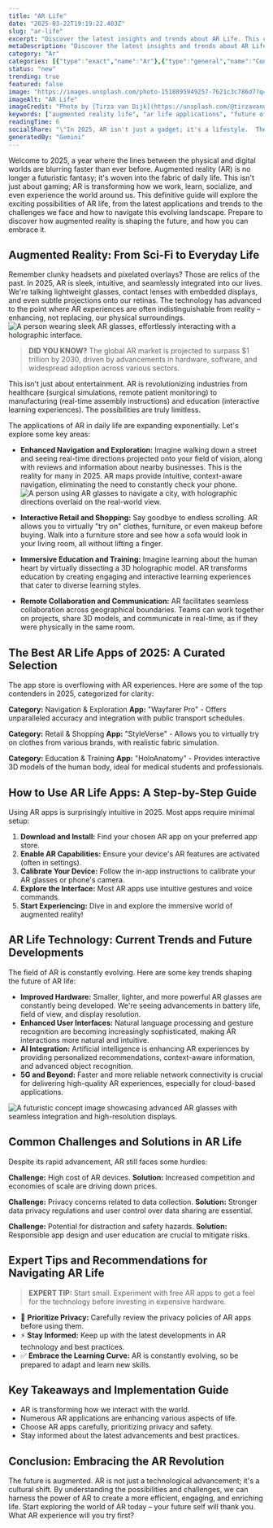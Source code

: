 ```yaml
---
title: "AR Life"
date: "2025-03-22T19:19:22.403Z"
slug: "ar-life"
excerpt: "Discover the latest insights and trends about AR Life. This comprehensive guide covers everything you need to know about AR Life in 2025."
metaDescription: "Discover the latest insights and trends about AR Life. This comprehensive guide covers everything you need to know about AR Life in 2025."
category: "Ar"
categories: [{"type":"exact","name":"Ar"},{"type":"general","name":"Consumer Tech"},{"type":"medium","name":"Interactive Design"},{"type":"specific","name":"User Experience"},{"type":"niche","name":"Spatial Computing"}]
status: "new"
trending: true
featured: false
image: "https://images.unsplash.com/photo-1518895949257-7621c3c786d7?q=85&w=1200&fit=max&fm=webp&auto=compress"
imageAlt: "AR Life"
imageCredit: "Photo by [Tirza van Dijk](https://unsplash.com/@tirzavandijk) on Unsplash"
keywords: ["augmented reality life", "ar life applications", "future of ar life", "ar life experiences", "best ar life apps", "how to use ar life apps", "ar life technology", "augmented reality lifestyle", "buy ar life glasses", "ar life future trends"]
readingTime: 6
socialShare: "\"In 2025, AR isn't just a gadget; it's a lifestyle.  The lines between the physical and digital are blurring, and the possibilities are breathtaking.\""
generatedBy: "Gemini"
---
```


Welcome to 2025, a year where the lines between the physical and digital worlds are blurring faster than ever before.  Augmented reality (AR) is no longer a futuristic fantasy; it's woven into the fabric of daily life. This isn't just about gaming; AR is transforming how we work, learn, socialize, and even experience the world around us. This definitive guide will explore the exciting possibilities of AR life, from the latest applications and trends to the challenges we face and how to navigate this evolving landscape.  Prepare to discover how augmented reality is shaping the future, and how you can embrace it.

## Augmented Reality: From Sci-Fi to Everyday Life

Remember clunky headsets and pixelated overlays?  Those are relics of the past.  In 2025, AR is sleek, intuitive, and seamlessly integrated into our lives.  We're talking lightweight glasses, contact lenses with embedded displays, and even subtle projections onto our retinas.  The technology has advanced to the point where AR experiences are often indistinguishable from reality – enhancing, not replacing, our physical surroundings. ![A person wearing sleek AR glasses, effortlessly interacting with a holographic interface.](https://images.unsplash.com/photo-1553991688-f049118dc102?q=85&w=1200&fit=max&fm=webp&auto=compress)

> **DID YOU KNOW?** The global AR market is projected to surpass $1 trillion by 2030, driven by advancements in hardware, software, and widespread adoption across various sectors.

This isn't just about entertainment.  AR is revolutionizing industries from healthcare (surgical simulations, remote patient monitoring) to manufacturing (real-time assembly instructions) and education (interactive learning experiences).  The possibilities are truly limitless.



The applications of AR in daily life are expanding exponentially.  Let's explore some key areas:

* **Enhanced Navigation and Exploration:** Imagine walking down a street and seeing real-time directions projected onto your field of vision, along with reviews and information about nearby businesses.  This is the reality for many in 2025.  AR maps provide intuitive, context-aware navigation, eliminating the need to constantly check your phone. ![A person using AR glasses to navigate a city, with holographic directions overlaid on the real-world view.](https://images.unsplash.com/photo-1518895949257-7621c3c786d7?q=85&w=1200&fit=max&fm=webp&auto=compress)

* **Interactive Retail and Shopping:**  Say goodbye to endless scrolling. AR allows you to virtually "try on" clothes, furniture, or even makeup before buying.  Walk into a furniture store and see how a sofa would look in your living room, all without lifting a finger.

* **Immersive Education and Training:**  Imagine learning about the human heart by virtually dissecting a 3D holographic model.  AR transforms education by creating engaging and interactive learning experiences that cater to diverse learning styles.

* **Remote Collaboration and Communication:** AR facilitates seamless collaboration across geographical boundaries. Teams can work together on projects, share 3D models, and communicate in real-time, as if they were physically in the same room.

## The Best AR Life Apps of 2025: A Curated Selection

The app store is overflowing with AR experiences.  Here are some of the top contenders in 2025, categorized for clarity:

**Category:**  Navigation & Exploration
**App:**  "Wayfarer Pro" - Offers unparalleled accuracy and integration with public transport schedules.

**Category:**  Retail & Shopping
**App:**  "StyleVerse" -  Allows you to virtually try on clothes from various brands, with realistic fabric simulation.

**Category:**  Education & Training
**App:**  "HoloAnatomy" -  Provides interactive 3D models of the human body, ideal for medical students and professionals.

## How to Use AR Life Apps: A Step-by-Step Guide

Using AR apps is surprisingly intuitive in 2025.  Most apps require minimal setup:

1. **Download and Install:**  Find your chosen AR app on your preferred app store.
2. **Enable AR Capabilities:**  Ensure your device's AR features are activated (often in settings).
3. **Calibrate Your Device:**  Follow the in-app instructions to calibrate your AR glasses or phone's camera.
4. **Explore the Interface:**  Most AR apps use intuitive gestures and voice commands.
5. **Start Experiencing:**  Dive in and explore the immersive world of augmented reality!

##  AR Life Technology:  Current Trends and Future Developments

The field of AR is constantly evolving.  Here are some key trends shaping the future of AR life:

* **Improved Hardware:**  Smaller, lighter, and more powerful AR glasses are constantly being developed.  We're seeing advancements in battery life, field of view, and display resolution.
* **Enhanced User Interfaces:**  Natural language processing and gesture recognition are becoming increasingly sophisticated, making AR interactions more natural and intuitive.
* **AI Integration:**  Artificial intelligence is enhancing AR experiences by providing personalized recommendations, context-aware information, and advanced object recognition.
* **5G and Beyond:**  Faster and more reliable network connectivity is crucial for delivering high-quality AR experiences, especially for cloud-based applications.

![A futuristic concept image showcasing advanced AR glasses with seamless integration and high-resolution displays.](https://images.unsplash.com/photo-1518495973542-4542c06a5843?q=85&w=1200&fit=max&fm=webp&auto=compress)

## Common Challenges and Solutions in AR Life

Despite its rapid advancement, AR still faces some hurdles:

**Challenge:**  High cost of AR devices.
**Solution:**  Increased competition and economies of scale are driving down prices.

**Challenge:**  Privacy concerns related to data collection.
**Solution:**  Stronger data privacy regulations and user control over data sharing are essential.

**Challenge:**  Potential for distraction and safety hazards.
**Solution:**  Responsible app design and user education are crucial to mitigate risks.

## Expert Tips and Recommendations for Navigating AR Life

> **EXPERT TIP:** Start small.  Experiment with free AR apps to get a feel for the technology before investing in expensive hardware.

* 🔑 **Prioritize Privacy:**  Carefully review the privacy policies of AR apps before using them.
* ⚡ **Stay Informed:**  Keep up with the latest developments in AR technology and best practices.
* ✅ **Embrace the Learning Curve:**  AR is constantly evolving, so be prepared to adapt and learn new skills.

## Key Takeaways and Implementation Guide

* AR is transforming how we interact with the world.
* Numerous AR applications are enhancing various aspects of life.
*  Choose AR apps carefully, prioritizing privacy and safety.
* Stay informed about the latest advancements and best practices.

## Conclusion:  Embracing the AR Revolution

The future is augmented.  AR is not just a technological advancement; it's a cultural shift.  By understanding the possibilities and challenges, we can harness the power of AR to create a more efficient, engaging, and enriching life.  Start exploring the world of AR today – your future self will thank you.  What AR experience will you try first?

